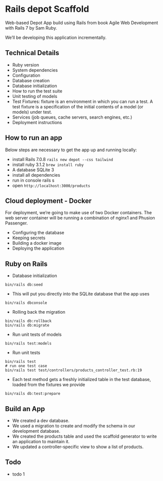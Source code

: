 # Rails depot Scaffold

Web-based Depot App build using Rails from book
Agile Web Development with Rails 7 by Sam Ruby.

We’ll be developing this application incrementally.


## Technical Details

* Ruby version
* System dependencies
* Configuration
* Database creation
* Database initialization
* How to run the test suite
* Unit testing of models
* Test Fixtures: fixture is an environment in which you can run a test. A test fixture is a specification of the initial contents of a model (or models) under test.
* Services (job queues, cache servers, search engines, etc.)
* Deployment instructions


## How to run an app

Below steps are necessary to get the app up and running locally:

* install Rails 7.0.8 `rails new depot --css tailwind`
* install ruby 3.1.2 `brew install ruby`
*  A database SQLite 3
* install all dependencies
* run in console rails s
* open `http://localhost:3000/products`


## Cloud deployment - Docker

For deployment, we’re going to make use of two Docker containers.
The web server container will be running a combination of nginx1 and Phusion Passenger.

* Configuring the database 
* Keeping secrets
* Building a docker image 
* Deploying the application


## Ruby on Rails

* Database initialization
```
bin/rails db:seed
```

* This will put you directly into the SQLite database that the app uses
```
bin/rails dbconsole
``` 

* Rolling back the migration
```
bin/rails db:rollback
bin/rails db:migrate
```

* Run unit tests of models
```
bin/rails test:models
```

* Run unit tests 
```
bin/rails test
# run one test case
bin/rails test test/controllers/products_controller_test.rb:19
```

* Each test method gets a freshly initialized table in the test database, loaded from the fixtures we provide
```
bin/rails db:test:prepare
```


## Build an App

* We created a dev database.
* We used a migration to create and modify the schema in our development database.
* We created the products table and used the scaffold generator to write an application to maintain it.
* We updated a controller-specific view to show a list of products.


## Todo

* todo 1
